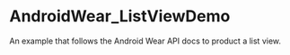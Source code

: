 # AndroidWear_ListViewDemo

An example that follows the Android Wear API docs to product a list view.
